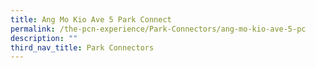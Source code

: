 ```yaml
---
title: Ang Mo Kio Ave 5 Park Connect
permalink: /the-pcn-experience/Park-Connectors/ang-mo-kio-ave-5-pc
description: ""
third_nav_title: Park Connectors
---
```

